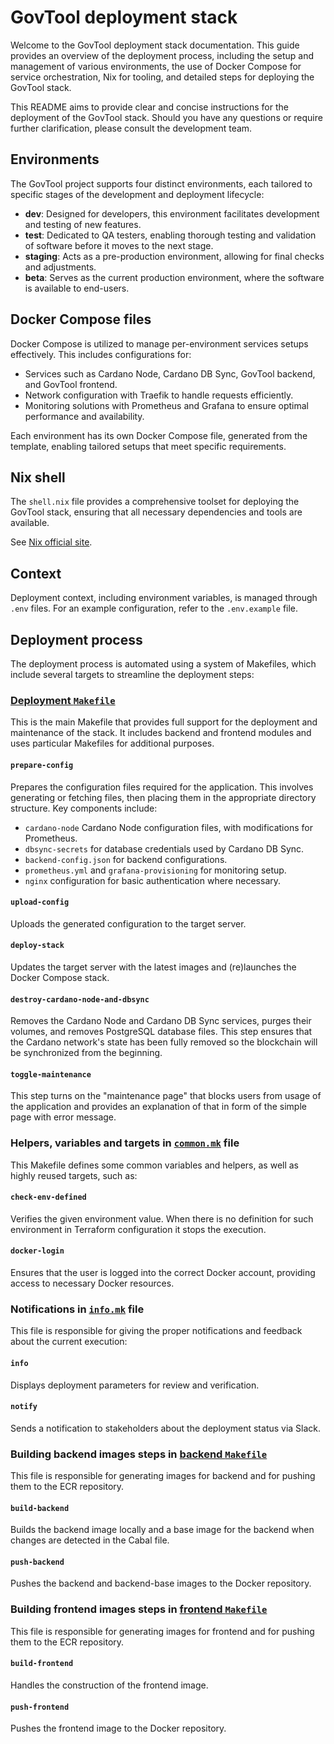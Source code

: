 # GovTool deployment stack

Welcome to the GovTool deployment stack documentation. This guide provides an
overview of the deployment process, including the setup and management of
various environments, the use of Docker Compose for service orchestration, Nix
for tooling, and detailed steps for deploying the GovTool stack.

This README aims to provide clear and concise instructions for the deployment of
the GovTool stack. Should you have any questions or require further
clarification, please consult the development team.

## Environments

The GovTool project supports four distinct environments, each tailored to
specific stages of the development and deployment lifecycle:

- **dev**: Designed for developers, this environment facilitates development and
  testing of new features.
- **test**: Dedicated to QA testers, enabling thorough testing and validation of
  software before it moves to the next stage.
- **staging**: Acts as a pre-production environment, allowing for final checks
  and adjustments.
- **beta**: Serves as the current production environment, where the software is
  available to end-users.

## Docker Compose files

Docker Compose is utilized to manage per-environment services setups
effectively. This includes configurations for:

- Services such as Cardano Node, Cardano DB Sync, GovTool backend, and GovTool
  frontend.
- Network configuration with Traefik to handle requests efficiently.
- Monitoring solutions with Prometheus and Grafana to ensure optimal performance
  and availability.

Each environment has its own Docker Compose file, generated from the template,
enabling tailored setups that meet specific requirements.

## Nix shell

The `shell.nix` file provides a comprehensive toolset for deploying the GovTool
stack, ensuring that all necessary dependencies and tools are available.

See [Nix official site](https://nixos.org/).

## Context

Deployment context, including environment variables, is managed through `.env`
files. For an example configuration, refer to the `.env.example` file.

## Deployment process

The deployment process is automated using a system of Makefiles, which include
several targets to streamline the deployment steps:

### [Deployment `Makefile`](./Makefile)

This is the main Makefile that provides full support for the deployment and
maintenance of the stack. It includes backend and frontend modules and uses
particular Makefiles for additional purposes.

#### `prepare-config`

Prepares the configuration files required for the application. This involves
generating or fetching files, then placing them in the appropriate directory
structure. Key components include:

- `cardano-node` Cardano Node configuration files, with modifications for
  Prometheus.
- `dbsync-secrets` for database credentials used by Cardano DB Sync.
- `backend-config.json` for backend configurations.
- `prometheus.yml` and `grafana-provisioning` for monitoring setup.
- `nginx` configuration for basic authentication where necessary.

#### `upload-config`

Uploads the generated configuration to the target server.

#### `deploy-stack`

Updates the target server with the latest images and (re)launches the Docker
Compose stack.

#### `destroy-cardano-node-and-dbsync`

Removes the Cardano Node and Cardano DB Sync services, purges their volumes, and
removes PostgreSQL database files. This step ensures that the Cardano network's
state has been fully removed so the blockchain will be synchronized from the
beginning.

#### `toggle-maintenance`

This step turns on the "maintenance page" that blocks users from usage of the
application and provides an explanation of that in form of the simple page with
error message.

### Helpers, variables and targets in [`common.mk`](./common.mk) file

This Makefile defines some common variables and helpers, as well as highly
reused targets, such as:

#### `check-env-defined`

Verifies the given environment value. When there is no definition for such
environment in Terraform configuration it stops the execution.

#### `docker-login`

Ensures that the user is logged into the correct Docker account, providing
access to necessary Docker resources.

### Notifications in [`info.mk`](./info.mk) file

This file is responsible for giving the proper notifications and feedback about
the current execution:

#### `info`

Displays deployment parameters for review and verification.

#### `notify`

Sends a notification to stakeholders about the deployment status via Slack.

### Building backend images steps in [backend `Makefile`](../../govtool/backend/Makefile)

This file is responsible for generating images for backend and for pushing them
to the ECR repository.

#### `build-backend`

Builds the backend image locally and a base image for the backend when changes
are detected in the Cabal file.

#### `push-backend`

Pushes the backend and backend-base images to the Docker repository.

### Building frontend images steps in [frontend `Makefile`](../../govtool/frontend/Makefile)

This file is responsible for generating images for frontend and for pushing them
to the ECR repository.

#### `build-frontend`

Handles the construction of the frontend image.

#### `push-frontend`

Pushes the frontend image to the Docker repository.
